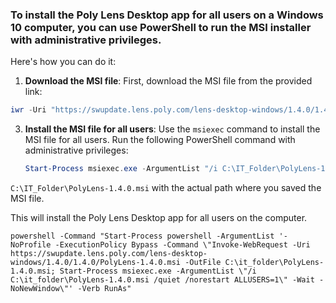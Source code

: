 ### To install the Poly Lens Desktop app for all users on a Windows 10 computer, you can use PowerShell to run the MSI installer with administrative privileges. 

Here's how you can do it:

1. **Download the MSI file**:
   First, download the MSI file from the provided link:
<!-- Invoke-WebRequest -Uri "https://swupdate.lens.poly.com/lens-desktop-windows/1.4.0/1.4.0/PolyLens-1.4.0.msi" -OutFile "C:\IT_Folder\PolyLens-1.4.0.msi" -->

   ```powershell
   iwr -Uri "https://swupdate.lens.poly.com/lens-desktop-windows/1.4.0/1.4.0/PolyLens-1.4.0.msi" -OutFile "C:\IT_Folder\PolyLens-1.4.0.msi"
   ```

3. **Install the MSI file for all users**:
   Use the `msiexec` command to install the MSI file for all users. Run the following PowerShell command with administrative privileges:
   ```powershell
   Start-Process msiexec.exe -ArgumentList "/i C:\IT_Folder\PolyLens-1.4.0.msi /quiet /norestart ALLUSERS=1" -Wait -NoNewWindow
   ```

`C:\IT_Folder\PolyLens-1.4.0.msi` with the actual path where you saved the MSI file.

This will install the Poly Lens Desktop app for all users on the computer. 




```
powershell -Command "Start-Process powershell -ArgumentList '-NoProfile -ExecutionPolicy Bypass -Command \"Invoke-WebRequest -Uri https://swupdate.lens.poly.com/lens-desktop-windows/1.4.0/1.4.0/PolyLens-1.4.0.msi -OutFile C:\it_folder\PolyLens-1.4.0.msi; Start-Process msiexec.exe -ArgumentList \"/i C:\it_folder\PolyLens-1.4.0.msi /quiet /norestart ALLUSERS=1\" -Wait -NoNewWindow\"' -Verb RunAs"
```
